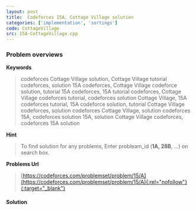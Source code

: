 ```yaml
---
layout: post
title:  Codeforces 15A. Cottage Village solution
categories: ['implementation', 'sortings']
code: CottageVillage
src: 15A-CottageVillage.cpp
---
```

### **Problem overviews**

**Keywords**
> codeforces Cottage Village solution, Cottage Village tutorial codeforces, solution 15A codeforces, Cottage Village codeforce solution, tutorial 15A codeforces, 15A tutorial codeforces, Cottage Village codeforces tutorial, codeforces solution Cottage Village, 15A codeforces tutorial, 15A codeforce solution, tutorial Cottage Village codeforces, solution codeforces Cottage Village, solution codeforces 15A, codeforces solution 15A, solution Cottage Village codeforces, codeforces 15A solution

**Hint**
> To find solution for any problems, Enter probleam_id (**1A, 28B**, ...) on search box. 

**Problems Url**
> [https://codeforces.com/problemset/problem/15/A](https://codeforces.com/problemset/problem/15/A){:rel="nofollow"}{:target="_blank"}

#### **Solution**



